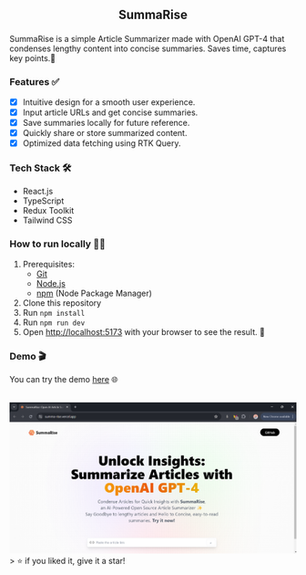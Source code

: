 ## <p align="center">SummaRise</p>

SummaRise is a simple Article Summarizer made with OpenAI GPT-4 that condenses lengthy content into concise summaries. Saves time, captures key points.📝

### Features ✅

- [x] Intuitive design for a smooth user experience.
- [x] Input article URLs and get concise summaries.
- [x] Save summaries locally for future reference.
- [x] Quickly share or store summarized content.
- [x] Optimized data fetching using RTK Query.

### Tech Stack 🛠️

- React.js
- TypeScript
- Redux Toolkit
- Tailwind CSS

### How to run locally 🏃‍♂️

1. Prerequisites:
   - [Git](https://git-scm.com/)
   - [Node.js](https://nodejs.org/en)
   - [npm](https://www.npmjs.com/) (Node Package Manager)
2. Clone this repository
2. Run `npm install`
3. Run `npm run dev`
4. Open  [http://localhost:5173](http://localhost:5173) with your browser to see the result. 🚀

### Demo 🎬

You can try the demo [here](https://summa-rise.vercel.app/) 🌐

<div align="center">
  <br />
      <img src="https://github.com/sanskrutihere/SummaRise/blob/main/demo/demo.png" alt="Project Demo">
  <br />
</div>


<div>
  > ⭐️ if you liked it, give it a star!
</div>
